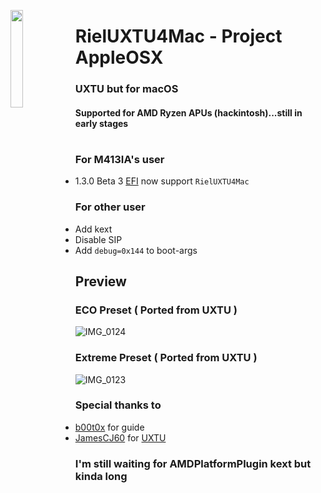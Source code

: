 <picture><img align="left" src="" width="20%"/></picture>
<h1>RielUXTU4Mac - Project AppleOSX</h1>
<h3>UXTU but for macOS</h3></h3>
<h4>Supported for AMD Ryzen APUs (hackintosh)...still in early stages</h4>

#

### For M413IA's user
- 1.3.0 Beta 3 [EFI](https://github.com/gorouflex/M413IA/releases/tag/1.3.0b3) now support `RielUXTU4Mac`
### For other user
- Add kext
- Disable SIP
- Add `debug=0x144` to boot-args
  
## Preview

### ECO Preset ( Ported from UXTU )
![IMG_0124](https://github.com/gorouflex/RielUXTU4Mac/assets/98001973/1d67984a-1166-4551-a1b6-04865b72c53b)

### Extreme Preset ( Ported from UXTU )
![IMG_0123](https://github.com/gorouflex/RielUXTU4Mac/assets/98001973/46565c9a-8abd-4b9f-ad2e-5bde5c39a4c1)

### Special thanks to
- [b00t0x](https://github.com/b00t0x) for guide
- [JamesCJ60](https://github.com/JamesCJ60) for [UXTU](https://github.com/JamesCJ60/Universal-x86-Tuning-Utility)

### I'm still waiting for AMDPlatformPlugin kext but kinda long 
